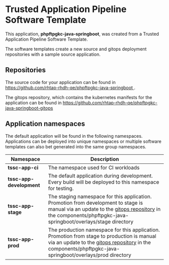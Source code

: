 # Trusted Application Pipeline Software Template

This application, **phpftpgkc-java-springboot**, was created from a Trusted Application Pipeline Software Template.

The software templates create a new source and gitops deployment repositories with a sample source application. 

## Repositories

The source code for your application can be found in [https://github.com/rhtap-rhdh-qe/phpftpgkc-java-springboot ](https://github.com/rhtap-rhdh-qe/phpftpgkc-java-springboot ).
 
The gitops repository, which contains the kubernetes manifests for the application can be found in 
[https://github.com/rhtap-rhdh-qe/phpftpgkc-java-springboot-gitops ](https://github.com/rhtap-rhdh-qe/phpftpgkc-java-springboot-gitops ) 

## Application namespaces 

The default application will be found in the following namespaces. Applications can be deployed into unique namespaces or multiple software templates can also bet generated into the same group namespaces.  

|  Namespace   |  Description   |  
| -------- | -------- |
| **tssc-app-ci** | The namespace used for CI workloads |
| **tssc-app-development** | The default application during development. Every build will be deployed to this namespace for testing. |
| **tssc-app-stage** | The staging namespace for this application. Promotion from development to stage is manual via an update to the [gitops repository](https://github.com/rhtap-rhdh-qe/phpftpgkc-java-springboot-gitops ) in the components/phpftpgkc-java-springboot/overlays/stage directory |
| **tssc-app-prod** | The production namespace for this application. Promotion from stage to production is manual via an update to the [gitops repository](https://github.com/rhtap-rhdh-qe/phpftpgkc-java-springboot-gitops ) in the components/phpftpgkc-java-springboot/overlays/prod directory |
